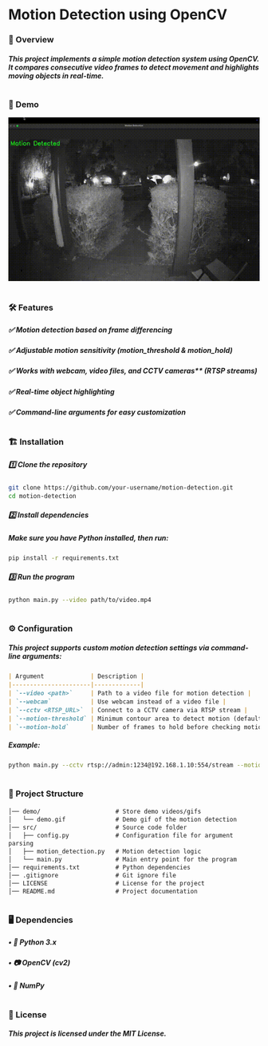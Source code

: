 # Motion Detection using OpenCV


### 📌 Overview
##### This project implements a simple motion detection system using OpenCV. It compares consecutive video frames to detect movement and highlights moving objects in real-time.
#


### 🎥 Demo
![Demo](demo.gif)
#


### 🛠 Features
##### ✅ Motion detection based on frame differencing
##### ✅ Adjustable motion sensitivity (motion_threshold & motion_hold)
##### ✅ Works with webcam, video files, and CCTV cameras** (RTSP streams)
##### ✅ Real-time object highlighting
##### ✅ Command-line arguments for easy customization
#


### 🏗 Installation
##### 1️⃣ Clone the repository
```bash
git clone https://github.com/your-username/motion-detection.git
cd motion-detection
```
##### 2️⃣ Install dependencies
##### Make sure you have Python installed, then run:
```bash
pip install -r requirements.txt
```
##### 3️⃣ Run the program
```bash
python main.py --video path/to/video.mp4 
```
#

### ⚙ Configuration
##### This project supports custom motion detection settings via command-line arguments:
````md
| Argument             | Description |
|----------------------|-------------|
| `--video <path>`     | Path to a video file for motion detection |
| `--webcam`           | Use webcam instead of a video file |
| `--cctv <RTSP_URL>`  | Connect to a CCTV camera via RTSP stream |
| `--motion-threshold` | Minimum contour area to detect motion (default: `500`) |
| `--motion-hold`      | Number of frames to hold before checking motion (default: `5`) |
````
##### Example:
```bash 
python main.py --cctv rtsp://admin:1234@192.168.1.10:554/stream --motion-threshold 300 --motion-hold 10
```
#

### 📂 Project Structure
```bashmotion-detection/
│── demo/                     # Store demo videos/gifs
│   └── demo.gif              # Demo gif of the motion detection
│── src/                      # Source code folder
│   ├── config.py             # Configuration file for argument parsing
│   ├── motion_detection.py   # Motion detection logic
│   └── main.py               # Main entry point for the program
│── requirements.txt          # Python dependencies
│── .gitignore                # Git ignore file
│── LICENSE                   # License for the project
│── README.md                 # Project documentation
```
#

### 🖥 Dependencies
#####	•	🐍 Python 3.x
#####	•	📷 OpenCV (cv2)
#####	•	🔢 NumPy
#

### 📜 License
##### This project is licensed under the MIT License.



